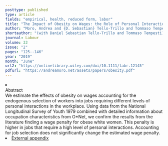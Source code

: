 ```yaml
---
posttype: published
type: article
fields: "empirical, health, reduced form, labor"
title: "The Impact of Obesity on Wages: the Role of Personal Interactions and Job Selection"
author: "Moro, Andrea and {D. Sebastian} Tello-Trillo and Tommaso Tempesti"
shortauthor: "(with Daniel Sebastian Tello-Trillo and Tommaso Tempesti)"
journal: Labour
volume: 33
issue: "2"
pages: "125--146"
year: "2019"
month: "June"
url2: "https://onlinelibrary.wiley.com/doi/10.1111/labr.12145"
pdfurl: "https://andreamoro.net/assets/papers/obesity.pdf"
---
```

<li class='acc_hide'> <div class="title">Abstract</div>
   We estimate the effects of obesity on wages accounting for the endogenous selection of workers into jobs requiring different levels of personal interactions in the workplace. Using data from the National Longitudinal Survey of Youth 1979 combined with detailed information about occupation characteristics from O*Net, we confirm the results from the literature finding a wage penalty for obese white women. This penalty is higher in jobs that require a high level of personal interactions. Accounting for job selection does not significantly change the estimated wage penalty.
</li>
<li class='acc_hide pdfli spacepdf'><span class="title"><a href="assets/papers/obesity-extappendix.pdf" target="_blank">
  External appendix
      </a>
    </span>
</li>
